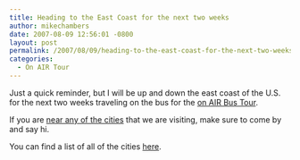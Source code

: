 ```yaml
---
title: Heading to the East Coast for the next two weeks
author: mikechambers
date: 2007-08-09 12:56:01 -0800
layout: post
permalink: /2007/08/09/heading-to-the-east-coast-for-the-next-two-weeks/
categories:
  - On AIR Tour
---
```



Just a quick reminder, but I will be up and down the east coast of the U.S. for the next two weeks traveling on the bus for the [on AIR Bus Tour][1].

If you are [near any of the cities][2] that we are visiting, make sure to come by and say hi.

You can find a list of all of the cities [here][2].

 [1]: http://onair.adobe.com
 [2]: http://onair.adobe.com/schedule/